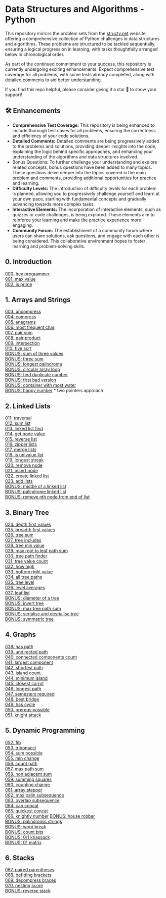 # Data Structures and Algorithms - Python

This repository mirrors the problem sets from the [structy.net](https://structy.net/) website, offering a comprehensive collection of Python challenges in data structures and algorithms. These problems are structured to be tackled sequentially, ensuring a logical progression in learning, with tasks thoughtfully arranged below in chronological order. 

As part of the continued commitment to your success, this repository is currently undergoing exciting enhancements. Expect comprehensive test coverage for all problems, with some tests already completed, along with detailed comments to aid better understanding. 

If you find this repo helpful, please consider giving it a star 🌟 to show your support!

## :hammer_and_wrench: Enhancements

* **Comprehensive Test Coverage:** This repository is being enhanced to include thorough test cases for all problems, ensuring the correctness and efficiency of your code solutions.
* **Detailed Comments:** Detailed comments are being progressively added to the problems and solutions, providing deeper insights into the code, explaining the logic behind specific approaches, and enhancing your understanding of the algorithms and data structures involved.
* Bonus Questions: To further challenge your understanding and explore related concepts, bonus questions have been added to many topics. These questions delve deeper into the topics covered in the main problem and comments, providing additional opportunities for practice and learning.
* **Difficulty Levels:** The introduction of difficulty levels for each problem is planned, allowing you to progressively challenge yourself and learn at your own pace, starting with fundamental concepts and gradually advancing towards more complex tasks.
* **Interactive Elements:** The incorporation of interactive elements, such as quizzes or code challenges, is being explored. These elements aim to reinforce your learning and make the practice experience more engaging.
* **Community Forum:** The establishment of a community forum where users can share solutions, ask questions, and engage with each other is being considered. This collaborative environment hopes to foster learning and problem-solving skills. 


## 0. Introduction

[000. hey programmer](https://github.com/MoigeMatino/structy.net/tree/main/introduction/hey_programmer)   
[001. max value](https://github.com/MoigeMatino/structy.net/tree/main/introduction/max_value)  
[002. is prime](https://github.com/MoigeMatino/structy.net/tree/main/introduction/is_prime)  

## 1. Arrays and Strings 

[003. uncompress](https://github.com/MoigeMatino/structy.net/tree/main/arrays_and_strings/uncompress)   
[004. compress](https://github.com/MoigeMatino/structy.net/tree/main/arrays_and_strings/compress)   
[005. anagrams](https://github.com/MoigeMatino/structy.net/tree/main/arrays_and_strings/anagrams)   
[006. most frequent char](https://github.com/MoigeMatino/structy.net/tree/main/arrays_and_strings/most_frequent_char)  
[007. pair sum](https://github.com/MoigeMatino/structy.net/tree/main/arrays_and_strings/pair_sum)    
[008. pair product](https://github.com/MoigeMatino/structy.net/tree/main/arrays_and_strings/pair_product)       
[009. intersection](https://github.com/MoigeMatino/structy.net/tree/main/arrays_and_strings/intersection)  
[010. five sort](https://github.com/MoigeMatino/structy.net/tree/main/arrays_and_strings/five_sort)  
[BONUS: sum of three values](https://github.com/MoigeMatino/Data-Structures-Algorithms-Python/tree/main/arrays_and_strings/sum_of_three_values)  
[BONUS: three sum](https://github.com/MoigeMatino/Data-Structures-Algorithms-Python/tree/main/arrays_and_strings/three_sum)  
[BONUS: longest palindrome](https://github.com/MoigeMatino/Data-Structures-Algorithms-Python/tree/main/arrays_and_strings/longest_palindrome)  
[BONUS: circular array loop](https://github.com/MoigeMatino/data-structures-algorithms-python/tree/main/arrays_and_strings/circular_array_loop)  
[BONUS: find duplicate number](https://github.com/MoigeMatino/data-structures-algorithms-python/tree/main/arrays_and_strings/find_duplicate_number)  
[BONUS: first bad version](https://github.com/MoigeMatino/data-structures-algorithms-python/tree/main/arrays_and_strings/first_bad_version)  
[BONUS: container with most water](https://github.com/MoigeMatino/data-structures-algorithms-python/tree/main/arrays_and_strings/container_with_most_water)  
[BONUS: happy number](https://github.com/MoigeMatino/data-structures-algorithms-python/tree/main/arrays_and_strings/happy_number) * two pointers approach

## 2. Linked Lists 

[011. traversal](https://github.com/MoigeMatino/structy.net/tree/main/linked_lists/traversal)  
[012. sum list](https://github.com/MoigeMatino/structy.net/tree/main/linked_lists/sum_list)  
[013. linked list find](https://github.com/MoigeMatino/structy.net/tree/main/linked_lists/linked_list_find)  
[014. get node value](https://github.com/MoigeMatino/structy.net/tree/main/linked_lists/get_node_value)  
[015. reverse list](https://github.com/MoigeMatino/structy.net/tree/main/linked_lists/reverse_linked_list)  
[016. zipper lists](https://github.com/MoigeMatino/structy.net/tree/main/linked_lists/zipper_lists)    
[017. merge lists](https://github.com/MoigeMatino/structy.net/tree/main/linked_lists/merge_lists)  
[018. is univalue list](https://github.com/MoigeMatino/structy.net/tree/main/linked_lists/is_univalue_list)  
[019. longest streak](https://github.com/MoigeMatino/structy.net/tree/main/linked_lists/longest_streak)  
[020. remove node](https://github.com/MoigeMatino/structy.net/tree/main/linked_lists/remove_node)  
[021. insert node](https://github.com/MoigeMatino/structy.net/tree/main/linked_lists/insert_node)    
[022. create linked list](https://github.com/MoigeMatino/structy.net/tree/main/linked_lists/create_linked_list)    
[023. add lists](https://github.com/MoigeMatino/structy.net/tree/main/linked_lists/add_linked_lists)   
[BONUS: middle of a linked list](https://github.com/MoigeMatino/data-structures-algorithms-python/tree/main/linked_lists/linked_list_middle)  
[BONUS: palindrome linked list](https://github.com/MoigeMatino/data-structures-algorithms-python/tree/main/linked_lists/palindrome_linked_list)  
[BONUS: remove nth node from end of list](https://github.com/MoigeMatino/data-structures-algorithms-python/tree/main/linked_lists/remove_nth_node)  

## 3. Binary Tree 

[024. depth first values](https://github.com/MoigeMatino/structy.net/tree/main/binary_tree/depth_first_values)  
[025. breadth first values](https://github.com/MoigeMatino/structy.net/tree/main/binary_tree/breadth_first_values)  
[026. tree sum](https://github.com/MoigeMatino/structy.net/tree/main/binary_tree/tree_sum)  
[027. tree includes](https://github.com/MoigeMatino/structy.net/tree/main/binary_tree/tree_includes)  
[028. tree min value](https://github.com/MoigeMatino/structy.net/tree/main/binary_tree/tree_min_value)  
[029. max root to leaf path sum](https://github.com/MoigeMatino/structy.net/tree/main/binary_tree/max_path_root_sum)  
[030. tree path finder](https://github.com/MoigeMatino/structy.net/tree/main/binary_tree/tree_path_finder)  
[031. tree value count](https://github.com/MoigeMatino/structy.net/tree/main/binary_tree/tree_value_count)  
[032. how high](https://github.com/MoigeMatino/structy.net/tree/main/binary_tree/how_high)  
[033. bottom right value](https://github.com/MoigeMatino/structy.net/tree/main/binary_tree/bottom_right_value)   
[034. all tree paths](https://github.com/MoigeMatino/structy.net/tree/main/binary_tree/all_tree_paths)  
[035. tree level](https://github.com/MoigeMatino/structy.net/tree/main/binary_tree/tree_levels)  
[036. level averages](https://github.com/MoigeMatino/structy.net/tree/main/binary_tree/level_averages)  
[037. leaf list](https://github.com/MoigeMatino/structy.net/edit/main/binary_tree/leaf_list)  
[BONUS: diameter of a tree](https://github.com/MoigeMatino/data-structures-algorithms-python/tree/main/binary_tree/diameter_of_tree)  
[BONUS: invert tree](https://github.com/MoigeMatino/data-structures-algorithms-python/tree/main/binary_tree/invert_tree)  
[BONUS: max tree path sum](https://github.com/MoigeMatino/data-structures-algorithms-python/tree/main/binary_tree/max_tree_path_sum)  
[BONUS: serialise and desrialise tree](https://github.com/MoigeMatino/data-structures-algorithms-python/tree/main/binary_tree/serialise_deserialise_tree)  
[BONUS: symmetric tree](https://github.com/MoigeMatino/data-structures-algorithms-python/tree/main/binary_tree/symmetric_tree)  

## 4. Graphs

[038. has path](https://github.com/MoigeMatino/data-structures-algorithms-structy/tree/main/graphs/has_path)  
[039. undirected path](https://github.com/MoigeMatino/data-structures-algorithms-structy/tree/main/graphs/undirected_path)  
[040. connected components count](https://github.com/MoigeMatino/data-structures-algorithms-structy/tree/main/graphs/connected_components)  
[041. largest component](https://github.com/MoigeMatino/data-structures-algorithms-structy/tree/main/graphs/largest_component)  
[042. shortest path](https://github.com/MoigeMatino/data-structures-algorithms-structy/tree/main/graphs/shortest_path)    
[043. island count](https://github.com/MoigeMatino/data-structures-algorithms-structy/tree/main/graphs/island_count)  
[044. minimum island](https://github.com/MoigeMatino/data-structures-algorithms-structy/tree/main/graphs/minimum_island)  
[045. closest carrot](https://github.com/MoigeMatino/data-structures-algorithms-structy/tree/main/graphs/closest_carrot)  
[046. longest path](https://github.com/MoigeMatino/data-structures-algorithms-structy/tree/main/graphs/longest_path)  
[047. semesters required](https://github.com/MoigeMatino/data-structures-algorithms-structy/tree/main/graphs/semesters_required)  
[048. best bridge](https://github.com/MoigeMatino/data-structures-algorithms-structy/tree/main/graphs/best_bridge)  
[049. has cycle](https://github.com/MoigeMatino/data-structures-algorithms-structy/tree/main/graphs/has_cycle)  
[050. prereqs possible](https://github.com/MoigeMatino/data-structures-algorithms-structy/tree/main/graphs/prereqs_available)  
[051. knight attack](https://github.com/MoigeMatino/data-structures-algorithms-structy/tree/main/graphs/knight_attack)  

## 5. Dynamic Programming 

[052. fib](https://github.com/MoigeMatino/data-structures-algorithms-structy/tree/main/dynamic_programming/fib)  
[053. tribonacci](https://github.com/MoigeMatino/data-structures-algorithms-structy/tree/main/dynamic_programming/tribonacci)  
[054. sum possible](https://github.com/MoigeMatino/data-structures-algorithms-structy/tree/main/dynamic_programming/sum_possible)  
[055. min change](https://github.com/MoigeMatino/data-structures-algorithms-structy/tree/main/dynamic_programming/min_change)  
[056. count path](https://github.com/MoigeMatino/data-structures-algorithms-structy/blob/main/dynamic_programming/count_paths)  
[057. max path sum](https://github.com/MoigeMatino/data-structures-algorithms-structy/tree/main/dynamic_programming/max_path_sum)  
[058. non adjacent sum](https://github.com/MoigeMatino/Data-Structures-Algorithms-Python/tree/main/dynamic_programming/non_adjacent_sum)  
[059. summing squares](https://github.com/MoigeMatino/data-structures-algorithms-structy/tree/main/dynamic_programming/summing_squares)    
[060. counting change](https://github.com/MoigeMatino/data-structures-algorithms-structy/tree/main/dynamic_programming/counting_change)    
[061. array stepper](https://github.com/MoigeMatino/data-structures-algorithms-structy/tree/main/dynamic_programming/array_stepper)    
[062. max palin subsequence](https://github.com/MoigeMatino/data-structures-algorithms-structy/tree/main/dynamic_programming/max_palin_subsequence)  
[063. overlap subsequence](https://github.com/MoigeMatino/data-structures-algorithms-structy/tree/main/dynamic_programming/overlap_subsequence)     
[064. can concat](https://github.com/MoigeMatino/data-structures-algorithms-structy/tree/main/dynamic_programming/can_concat)      
[065. quickest concat](https://github.com/MoigeMatino/data-structures-algorithms-structy/tree/main/dynamic_programming/quickest_concat)  
[066. knightly number](https://github.com/MoigeMatino/data-structures-algorithms-structy/tree/main/dynamic_programming/knightly_number) 
[BONUS: house robber](https://github.com/MoigeMatino/Data-Structures-Algorithms-Python/tree/main/dynamic_programming/house_robber)  
[BONUS: palindromic strings](https://github.com/MoigeMatino/Data-Structures-Algorithms-Python/tree/main/dynamic_programming/palindromic_substrings)  
[BONUS: word break](https://github.com/MoigeMatino/Data-Structures-Algorithms-Python/tree/main/dynamic_programming/word_break)  
[BONUS: count bits](https://github.com/MoigeMatino/Data-Structures-Algorithms-Python/tree/main/dynamic_programming/count_bits)  
[BONUS: 0/1 knapsack](https://github.com/MoigeMatino/Data-Structures-Algorithms-Python/tree/main/dynamic_programming/01_knapsack)  
[BONUS: 01 matrix](https://github.com/MoigeMatino/Data-Structures-Algorithms-Python/tree/main/dynamic_programming/01_matrix)  

## 6. Stacks 
[067. paired parentheses](https://github.com/MoigeMatino/Data-Structures-Algorithms-Python/tree/main/stacks/paired_parentheses)  
[068. befitting brackets](https://github.com/MoigeMatino/Data-Structures-Algorithms-Python/tree/main/stacks/befitting_brackets)  
[069. decompress braces](https://github.com/MoigeMatino/Data-Structures-Algorithms-Python/tree/main/stacks/decompress_braces)  
[070. nesting score](https://github.com/MoigeMatino/Data-Structures-Algorithms-Python/tree/main/stacks/nesting_score)  
[BONUS: reverse stack](https://github.com/MoigeMatino/Data-Structures-Algorithms-Python/tree/main/stacks/reverse_stack)  



